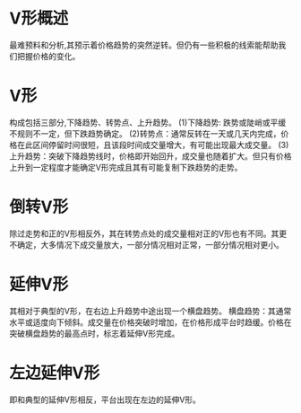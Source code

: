 # V形概述
最难预料和分析,其预示着价格趋势的突然逆转。但仍有一些积极的线索能帮助我们把握价格的变化。

# V形
  构成包括三部分,下降趋势、转势点、上升趋势。
  (1)下降趋势: 跌势或陡峭或平缓不规则不一定，但下跌趋势确定。
  (2)转势点：通常反转在一天或几天内完成，价格在此区间停留时间很短，且该段时间成交量增大，有可能出现最大成交量。
  (3)上升趋势：突破下降趋势线时，价格即开始回升，成交量也随着扩大。但只有价格上升到一定程度才能确定V形完成且其有可能复制下跌趋势的走势。
# 倒转V形
  除过走势和正的V形相反外，其在转势点处的成交量相对正的V形也有不同。其更不确定，大多情况下成交量放大，一部分情况相对正常，一部分情况相对更小。
# 延伸V形
  其相对于典型的V形，在右边上升趋势中途出现一个横盘趋势。
  横盘趋势：其通常水平或适度向下倾斜。成交量在价格突破时增加，在价格形成平台时趋缓。价格在突破横盘趋势的最高点时，标志着延伸V形完成。
# 左边延伸V形
  即和典型的延伸V形相反，平台出现在左边的延伸V形。